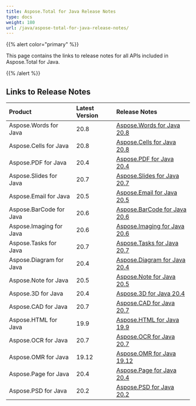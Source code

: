 ```yaml
---
title: Aspose.Total for Java Release Notes
type: docs
weight: 180
url: /java/aspose-total-for-java-release-notes/
---
```


{{% alert color="primary" %}}

This page contains the links to release notes for all APIs included in Aspose.Total for Java.

{{% /alert %}}

## **Links to Release Notes**

|**Product**|**Latest Version**|**Release Notes**|
| :- | :- | :- |
|Aspose.Words for Java|20.8|[Aspose.Words for Java 20.8](/words/java/aspose-words-for-java-20-8-release-notes)|
|Aspose.Cells for Java|20.8|[Aspose.Cells for Java 20.8](/cells/java/aspose-cells-for-java-20-8-release-notes)|
|Aspose.PDF for Java|20.4|[Aspose.PDF for Java 20.4](/pdf/java/aspose-pdf-for-java-20-4-release-notes)|
|Aspose.Slides for Java|20.7|[Aspose.Slides for Java 20.7](/slides/java/aspose-slides-for-java-20-7-release-notes)|
|Aspose.Email for Java|20.5|[Aspose.Email for Java 20.5](/email/java/aspose-email-for-java-20-5-release-notes)|
|Aspose.BarCode for Java|20.6|[Aspose.BarCode for Java 20.6](/barcode/java/aspose-barcode-for-java-20-6-release-notes)|
|Aspose.Imaging for Java|20.6|[Aspose.Imaging for Java 20.6](/imaging/java/aspose-imaging-for-java-20-6-release-notes)|
|Aspose.Tasks for Java|20.7|[Aspose.Tasks for Java 20.7](/tasks/java/aspose-tasks-for-java-20-7-release-notes)|
|Aspose.Diagram for Java|20.4|[Aspose.Diagram for Java 20.4](/diagram/java/aspose-diagram-for-java-20-4-release-notes)|
|Aspose.Note for Java|20.5|[Aspose.Note for Java 20.5](/note/java/aspose-note-for-java-20-5-release-notes)|
|Aspose.3D for Java|20.4|[Aspose.3D for Java 20.4](/3d/java/aspose-3d-for-java-20-4-release-notes)|
|Aspose.CAD for Java|20.7|[Aspose.CAD for Java 20.7](/cad/java/aspose-cad-for-java-20-7-release-notes)|
|Aspose.HTML for Java|19.9|[Aspose.HTML for Java 19.9](/html/java/aspose-html-for-java-19-9-release-notes)|
|Aspose.OCR for Java|20.7|[Aspose.OCR for Java 20.7](/ocr/java/aspose-ocr-for-java-20-7-release-notes)|
|Aspose.OMR for Java|19.12|[Aspose.OMR for Java 19.12](/omr/java/aspose-omr-for-java-19-12-release-notes)|
|Aspose.Page for Java|20.4|[Aspose.Page for Java 20.4](/page/java/aspose-page-for-java-20-4-release-notes)|
|Aspose.PSD for Java|20.2|[Aspose.PSD for Java 20.2](/psd/java/aspose-psd-for-java-20-2-release-notes)|
